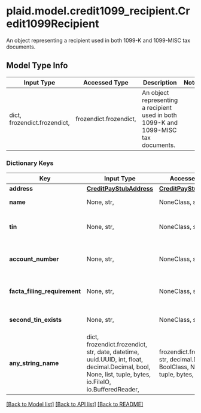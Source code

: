 # plaid.model.credit1099_recipient.Credit1099Recipient

An object representing a recipient used in both 1099-K and 1099-MISC tax documents.

## Model Type Info
Input Type | Accessed Type | Description | Notes
------------ | ------------- | ------------- | -------------
dict, frozendict.frozendict,  | frozendict.frozendict,  | An object representing a recipient used in both 1099-K and 1099-MISC tax documents. | 

### Dictionary Keys
Key | Input Type | Accessed Type | Description | Notes
------------ | ------------- | ------------- | ------------- | -------------
**address** | [**CreditPayStubAddress**](CreditPayStubAddress.md) | [**CreditPayStubAddress**](CreditPayStubAddress.md) |  | [optional] 
**name** | None, str,  | NoneClass, str,  | Name of recipient. | [optional] 
**tin** | None, str,  | NoneClass, str,  | Tax identification number of recipient. | [optional] 
**account_number** | None, str,  | NoneClass, str,  | Account number number of recipient. | [optional] 
**facta_filing_requirement** | None, str,  | NoneClass, str,  | Checked if FACTA is a filing requirement. | [optional] 
**second_tin_exists** | None, str,  | NoneClass, str,  | Checked if 2nd TIN exists. | [optional] 
**any_string_name** | dict, frozendict.frozendict, str, date, datetime, uuid.UUID, int, float, decimal.Decimal, bool, None, list, tuple, bytes, io.FileIO, io.BufferedReader,  | frozendict.frozendict, str, decimal.Decimal, BoolClass, NoneClass, tuple, bytes, FileIO | any string name can be used but the value must be the correct type | [optional]

[[Back to Model list]](../../README.md#documentation-for-models) [[Back to API list]](../../README.md#documentation-for-api-endpoints) [[Back to README]](../../README.md)

